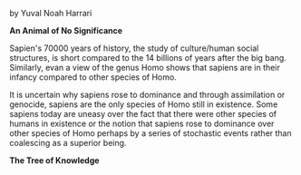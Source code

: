 by Yuval Noah Harrari

**An Animal of No Significance**

Sapien's 70000 years of history, the study of culture/human social structures, is short compared to the 14 billions of years after the big bang. Similarly, evan a view of the genus Homo shows that sapiens are in their infancy compared to other species of Homo.

It is uncertain why sapiens rose to dominance and through assimilation or genocide, sapiens are the only species of Homo still in existence. Some sapiens today are uneasy over the fact that there were other species of humans in existence or the notion that sapiens rose to dominance over other species of Homo perhaps by a series of stochastic events rather than coalescing as a superior being.

**The Tree of Knowledge**

